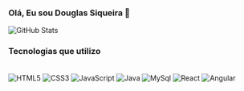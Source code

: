 ### Olá, Eu sou Douglas Siqueira 👋

![GitHub Stats](https://github-readme-stats.vercel.app/api?username=douglassiqueira20&theme=transparent&bg_color=000&border_color=30A3DC&show_icons=true&icon_color=30A3DC&title_color=E94D5F&text_color=FFF)

### Tecnologias que utilizo 
<div style="display: inline_block"><br/>
    <img align="center" alt="HTML5" src="https://img.shields.io/badge/HTML5-E34F26?style=for-the-badge&logo=html5&logoColor=white"/>
    <img align="center" alt="CSS3" src=https://img.shields.io/badge/CSS3-1572B6?style=for-the-badge&logo=css3&logoColor=white/>
    <img align="center" alt="JavaScript" src=https://img.shields.io/badge/JavaScript-323330?style=for-the-badge&logo=javascript&logoColor=F7DF1E/>
    <img align="center" alt="Java" src="https://img.shields.io/badge/Java-ED8B00?style=for-the-badge&logo=openjdk&logoColor=white"/>
    <img align="center" alt="MySql" src=https://img.shields.io/badge/MySQL-00000F?style=for-the-badge&logo=mysql&logoColor=white/>
    <img align="center" alt="React" src=https://img.shields.io/badge/React-20232A?style=for-the-badge&logo=react&logoColor=61DAFB/>
    <img align="center" alt="Angular" src=https://img.shields.io/badge/Angular-DD0031?style=for-the-badge&logo=angular&logoColor=white/>
</div>
